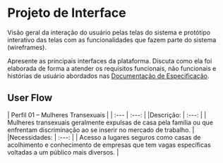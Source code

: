 
# Projeto de Interface

Visão geral da interação do usuário pelas telas do sistema e protótipo interativo das telas com as funcionalidades que fazem parte do sistema (wireframes).

 Apresente as principais interfaces da plataforma. Discuta como ela foi elaborada de forma a atender os requisitos funcionais, não funcionais e histórias de usuário abordados nas <a href="2-Especificação do Projeto.md"> Documentação de Especificação</a>.

## User Flow

| Perfil 01 – Mulheres Transexuais  | 
| :--- | :---: | 
|Descrição:   | :---: | | Mulheres transexuais geralmente expulsas de casa pela família ou que enfrentam discriminação ao se inserir no mercado de trabalho.  |
|Necessidades:  | :---: | | Acesso a lugares seguros como casas de acolhimento e conhecimento de empresas que tem vagas específicas voltadas a um público mais diversos. |
